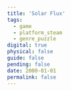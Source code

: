 ```yaml
---
title: 'Solar Flux'
tags:
  - game
  - platform_steam
  - genre_puzzle
digital: true
physical: false
guide: false
pending: false
date: 2000-01-01
permalink: false
---
```


